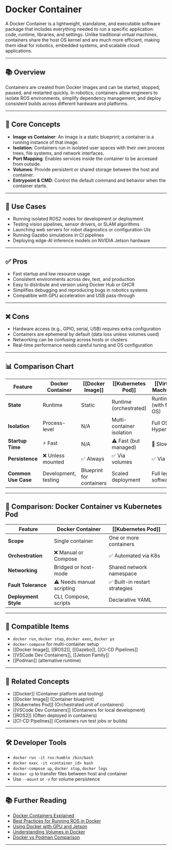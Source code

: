 # Docker Container

A Docker Container is a lightweight, standalone, and executable software package that includes everything needed to run a specific application: code, runtime, libraries, and settings. Unlike traditional virtual machines, containers share the host OS kernel and are much more efficient, making them ideal for robotics, embedded systems, and scalable cloud applications.

---

## 📚 Overview

Containers are created from Docker Images and can be started, stopped, paused, and restarted quickly. In robotics, containers allow engineers to isolate ROS environments, simplify dependency management, and deploy consistent builds across different hardware and platforms.

---

## 🧠 Core Concepts

- **Image vs Container**: An image is a static blueprint; a container is a running instance of that image.
- **Isolation**: Containers run in isolated user spaces with their own process trees, file systems, and network interfaces.
- **Port Mapping**: Enables services inside the container to be accessed from outside.
- **Volumes**: Provide persistent or shared storage between the host and container.
- **Entrypoint & CMD**: Control the default command and behavior when the container starts.

---

## 🧰 Use Cases

- Running isolated ROS2 nodes for development or deployment
- Testing vision pipelines, sensor drivers, or SLAM algorithms
- Launching web servers for robot diagnostics or configuration UIs
- Running Gazebo simulations in CI pipelines
- Deploying edge-AI inference models on NVIDIA Jetson hardware

---

## ✅ Pros

- Fast startup and low resource usage
- Consistent environments across dev, test, and production
- Easy to distribute and version using Docker Hub or GHCR
- Simplifies debugging and reproducing bugs in robotics systems
- Compatible with GPU acceleration and USB pass-through

---

## ❌ Cons

- Hardware access (e.g., GPIO, serial, USB) requires extra configuration
- Containers are ephemeral by default (data loss unless volumes used)
- Networking can be confusing across hosts or clusters
- Real-time performance needs careful tuning and OS configuration

---

## 📊 Comparison Chart

| Feature               | Docker Container         | [[Docker Image]]             | [[Kubernetes Pod]]           | [[Virtual Machine]]         |
|-----------------------|---------------------------|----------------------------|----------------------------|--------------------------|
| **State**             | Runtime                   | Static                    | Runtime (orchestrated)    | Runtime (with full OS)   |
| **Isolation**         | Process-level             | N/A                       | Multi-container isolation | Full OS + Hypervisor     |
| **Startup Time**      | ⚡ Fast                   | N/A                       | ⚠️ Fast (but managed)     | 🐢 Slow                 |
| **Persistence**       | ❌ Unless mounted         | ✅ Always                 | ✅ Via volumes            | ✅ Via disk              |
| **Common Use Case**   | Development, testing      | Blueprint for containers  | Scaled deployment         | Full legacy software     |

---

## 🤖 Comparison: Docker Container vs Kubernetes Pod

| Feature              | Docker Container         | [[Kubernetes Pod]]                 |
|----------------------|---------------------------|----------------------------------|
| **Scope**            | Single container          | One or more containers          |
| **Orchestration**    | ❌ Manual or Compose       | ✅ Automated via K8s            |
| **Networking**       | Bridged or host-mode       | Shared network namespace        |
| **Fault Tolerance**  | ⚠️ Needs manual scripting | ✅ Built-in restart strategies  |
| **Deployment Style** | CLI, Compose, scripts      | Declarative YAML                |

---

## 🔧 Compatible Items

- `docker run`, `docker stop`, `docker exec`, `docker ps`
- `docker-compose` for multi-container setup
- [[Docker Image]], [[ROS2]], [[Gazebo]], [[CI-CD Pipelines]]
- [[VSCode Dev Containers]], [[Jetson Family]]
- [[Podman]] (alternative runtime)

---

## 🔗 Related Concepts

- [[Docker]] (Container platform and tooling)
- [[Docker Image]] (Container blueprint)
- [[Kubernetes Pod]] (Orchestrated unit of containers)
- [[VSCode Dev Containers]] (Containers for local development)
- [[ROS2]] (Often deployed in containers)
- [[CI-CD Pipelines]] (Containers run test jobs or builds)

---

## 🛠 Developer Tools

- `docker run -it ros:humble /bin/bash`
- `docker exec -it <container_id> bash`
- `docker-compose up`, `docker stop`, `docker logs`
- `docker cp` to transfer files between host and container
- Use `--mount` or `-v` for volume persistence

---

## 📚 Further Reading

- [Docker Containers Explained](https://docs.docker.com/get-started/)
- [Best Practices for Running ROS in Docker](https://hub.docker.com/_/ros)
- [Using Docker with GPU and Jetson](https://docs.nvidia.com/datacenter/cloud-native/)
- [Understanding Volumes in Docker](https://docs.docker.com/storage/volumes/)
- [Docker vs Podman Comparison](https://www.redhat.com/en/blog/podman-can-now-run-docker-compose)

---
